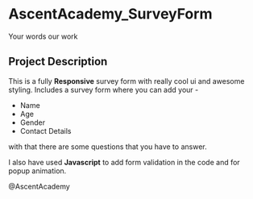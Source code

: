 # AscentAcademy_SurveyForm

Your words our work

## Project Description

This is a fully **Responsive** survey form with really cool ui and awesome styling.
Includes a survey form where you can add your - 
* Name
* Age
* Gender
* Contact Details

with that there are some questions that you have to answer.

I also have used **Javascript** to add form validation in the code and for popup animation.

@AscentAcademy
